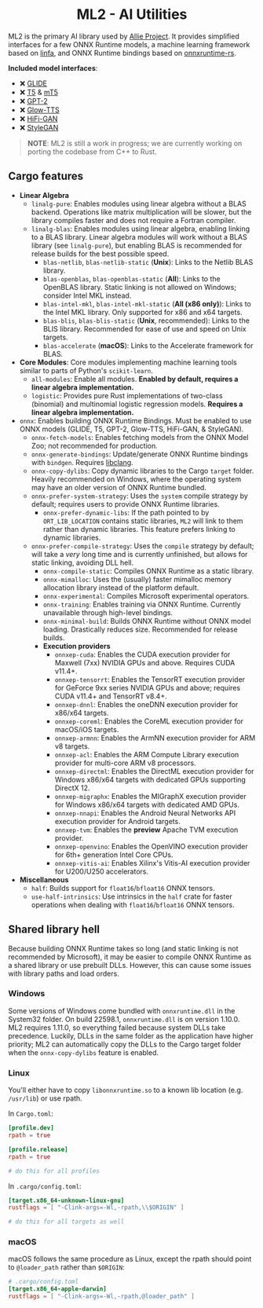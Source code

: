 <div align=center>
	<h1>ML2 - AI Utilities</h1>
</div>

ML2 is the primary AI library used by [Allie Project](https://github.com/allie-project/allie). It provides simplified interfaces for a few ONNX Runtime models, a machine learning framework based on [linfa](https://github.com/rust-ml/linfa), and ONNX Runtime bindings based on [onnxruntime-rs](https://github.com/nbigaouette/onnxruntime-rs).

**Included model interfaces**:
- ❌ [GLIDE](https://arxiv.org/abs/2112.10741)
- ❌ [T5](https://arxiv.org/abs/1910.10683) & [mT5](https://arxiv.org/abs/2010.11934)
- ❌ [GPT-2](https://d4mucfpksywv.cloudfront.net/better-language-models/language-models.pdf)
- ❌ [Glow-TTS](https://arxiv.org/abs/2005.11129)
- ❌ [HiFi-GAN](https://arxiv.org/abs/2010.05646)
- ❌ [StyleGAN](https://arxiv.org/abs/1812.04948)

> **NOTE**: ML2 is still a work in progress; we are currently working on porting the codebase from C++ to Rust.

## Cargo features
- **Linear Algebra**
    - `linalg-pure`: Enables modules using linear algebra without a BLAS backend. Operations like matrix multiplication will be slower, but the library compiles faster and does not require a Fortran compiler.
    - `linalg-blas`: Enables modules using linear algebra, enabling linking to a BLAS library. Linear algebra modules will work without a BLAS library (see `linalg-pure`), but enabling BLAS is recommended for release builds for the best possible speed.
        - `blas-netlib`, `blas-netlib-static` (**Unix**): Links to the Netlib BLAS library.
        - `blas-openblas`, `blas-openblas-static` (**All**): Links to the OpenBLAS library. Static linking is not allowed on Windows; consider Intel MKL instead.
        - `blas-intel-mkl`, `blas-intel-mkl-static` (**All (x86 only)**): Links to the Intel MKL library. Only supported for x86 and x64 targets.
        - `blas-blis`, `blas-blis-static` (**Unix**, recommended): Links to the BLIS library. Recommended for ease of use and speed on Unix targets.
        - `blas-accelerate` (**macOS**): Links to the Accelerate framework for BLAS.
- **Core Modules**: Core modules implementing machine learning tools similar to parts of Python's `scikit-learn`.
    - `all-modules`: Enable all modules. **Enabled by default, requires a linear algebra implementation.**
    - `logistic`: Provides pure Rust implementations of two-class (binomial) and multinomial logistic regression models. **Requires a linear algebra implementation.**
- `onnx`: Enables building ONNX Runtime Bindings. Must be enabled to use ONNX models (GLIDE, T5, GPT-2, Glow-TTS, HiFi-GAN, & StyleGAN).
    - `onnx-fetch-models`: Enables fetching models from the ONNX Model Zoo; not recommended for production.
    - `onnx-generate-bindings`: Update/generate ONNX Runtime bindings with `bindgen`. Requires [libclang](https://clang.llvm.org/doxygen/group__CINDEX.html).
    - `onnx-copy-dylibs`: Copy dynamic libraries to the Cargo `target` folder. Heavily recommended on Windows, where the operating system may have an older version of ONNX Runtime bundled.
    - `onnx-prefer-system-strategy`: Uses the `system` compile strategy by default; requires users to provide ONNX Runtime libraries.
        - `onnx-prefer-dynamic-libs`: If the path pointed to by `ORT_LIB_LOCATION` contains static libraries, `ML2` will link to them rather than dynamic libraries. This feature prefers linking to dynamic libraries.
    - `onnx-prefer-compile-strategy`: Uses the `compile` strategy by default; will take a *very* long time and is currently unfinished, but allows for static linking, avoiding DLL hell.
        - `onnx-compile-static`: Compiles ONNX Runtime as a static library.
        - `onnx-mimalloc`: Uses the (usually) faster mimalloc memory allocation library instead of the platform default.
        - `onnx-experimental`: Compiles Microsoft experimental operators.
        - `onnx-training`: Enables training via ONNX Runtime. Currently unavailable through high-level bindings.
        - `onnx-minimal-build`: Builds ONNX Runtime without ONNX model loading. Drastically reduces size. Recommended for release builds.
        - **Execution providers**
            - `onnxep-cuda`: Enables the CUDA execution provider for Maxwell (7xx) NVIDIA GPUs and above. Requires CUDA v11.4+.
            - `onnxep-tensorrt`: Enables the TensorRT execution provider for GeForce 9xx series NVIDIA GPUs and above; requires CUDA v11.4+ and TensorRT v8.4+.
            - `onnxep-dnnl`: Enables the oneDNN execution provider for x86/x64 targets.
            - `onnxep-coreml`: Enables the CoreML execution provider for macOS/iOS targets.
            - `onnxep-armnn`: Enables the ArmNN execution provider for ARM v8 targets.
            - `onnxep-acl`: Enables the ARM Compute Library execution provider for multi-core ARM v8 processors.
            - `onnxep-directml`: Enables the DirectML execution provider for Windows x86/x64 targets with dedicated GPUs supporting DirectX 12.
            - `onnxep-migraphx`: Enables the MIGraphX execution provider for Windows x86/x64 targets with dedicated AMD GPUs.
            - `onnxep-nnapi`: Enables the Android Neural Networks API execution provider for Android targets.
            - `onnxep-tvm`: Enables the **preview** Apache TVM execution provider.
            - `onnxep-openvino`: Enables the OpenVINO execution provider for 6th+ generation Intel Core CPUs.
            - `onnxep-vitis-ai`: Enables Xilinx's Vitis-AI execution provider for U200/U250 accelerators.
- **Miscellaneous**
    - `half`: Builds support for `float16`/`bfloat16` ONNX tensors.
    - `use-half-intrinsics`: Use intrinsics in the `half` crate for faster operations when dealing with `float16`/`bfloat16` ONNX tensors.

## Shared library hell
Because building ONNX Runtime takes so long (and static linking is not recommended by Microsoft), it may be easier to compile ONNX Runtime as a shared library or use prebuilt DLLs. However, this can cause some issues with library paths and load orders.

### Windows
Some versions of Windows come bundled with `onnxruntime.dll` in the System32 folder. On build 22598.1, `onnxruntime.dll` is on version 1.10.0. ML2 requires 1.11.0, so everything failed because system DLLs take precedence. Luckily, DLLs in the same folder as the application have higher priority; ML2 can automatically copy the DLLs to the Cargo target folder when the `onnx-copy-dylibs` feature is enabled.

### Linux
You'll either have to copy `libonnxruntime.so` to a known lib location (e.g. `/usr/lib`) or use rpath.

In `Cargo.toml`:
```toml
[profile.dev]
rpath = true

[profile.release]
rpath = true

# do this for all profiles
```

In `.cargo/config.toml`:
```toml
[target.x86_64-unknown-linux-gnu]
rustflags = [ "-Clink-args=-Wl,-rpath,\\$ORIGIN" ]

# do this for all targets as well
```

### macOS
macOS follows the same procedure as Linux, except the rpath should point to `@loader_path` rather than `$ORIGIN`:

```toml
# .cargo/config.toml
[target.x86_64-apple-darwin]
rustflags = [ "-Clink-args=-Wl,-rpath,@loader_path" ]
```
